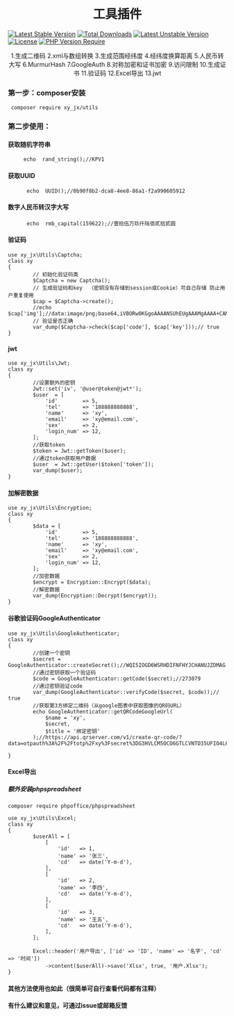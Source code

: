 <h1 align="center">工具插件</h1>

[![Latest Stable Version](http://poser.pugx.org/xy_jx/utils/v)](https://packagist.org/packages/xy_jx/utils)
[![Total Downloads](http://poser.pugx.org/xy_jx/utils/downloads)](https://packagist.org/packages/xy_jx/utils)
[![Latest Unstable Version](http://poser.pugx.org/xy_jx/utils/v/unstable)](https://packagist.org/packages/xy_jx/utils)
[![License](http://poser.pugx.org/xy_jx/utils/license)](https://packagist.org/packages/xy_jx/utils)
[![PHP Version Require](http://poser.pugx.org/xy_jx/utils/require/php)](https://packagist.org/packages/xy_jx/utils)

<p  align="center">
1.生成二维码
2.xml与数组转换
3.生成范围经纬度
4.经纬度换算距离
5.人民币转大写
6.MurmurHash
7.GoogleAuth
8.对称加密和证书加密
9.访问限制
10.生成证书
11.验证码
12.Excel导出
13.jwt
</p>

### 第一步：composer安装

```
 composer require xy_jx/utils
```

### 第二步使用：

#### 获取随机字符串
```
     echo  rand_string();//KPV1
```
#### 获取UUID
```
      echo  UUID();//0b90f8b2-dca8-4ee8-86a1-f2a990605912
```
#### 数字人民币转汉字大写
```
      echo  rmb_capital(159622);//壹拾伍万玖仟陆佰贰拾贰圆
```
#### 验证码
```
use xy_jx\Utils\Captcha;
class xy
{      
        // 初始化验证码类
        $Captcha = new Captcha();
        // 生成验证码和key  （密钥没有存储到session或Cookie）可自己存储 防止用户重复使用
        $cap = $Captcha->create();
        //echo $cap['img'];//data:image/png;base64,iVBORw0KGgoAAAANSUhEUgAAAMgAAAA+CAMAAABZTaSoAAAAclBMVEXOvPAKZhygpcukoLrfprXhuaOenLe+n8ianayatMa...
        // 验证是否正确
        var_dump($Captcha->check($cap['code'], $cap['key']));// true
}
```
#### jwt
```
use xy_jx\Utils\Jwt;
class xy
{      
        //设置额外的密钥
        Jwt::set('iv', '@user@token@jwt*');
        $user  = [
            'id'        => 5,
            'tel'       => '188888888888',
            'name'      => 'xy',
            'email'     => 'xy@email.com',
            'sex'       => 2,
            'login_num' => 12,
        ];
        //获取token
        $token = Jwt::getToken($user);
        //通过token获取用户数据
        $user  = Jwt::getUser($token['token']);
        var_dump($user);
}
```
#### 加解密数据
```
use xy_jx\Utils\Encryption;
class xy
{      
        $data = [
            'id'        => 5,
            'tel'       => '188888888888',
            'name'      => 'xy',
            'email'     => 'xy@email.com',
            'sex'       => 2,
            'login_num' => 12,
        ];
        //加密数据
        $encrypt = Encryption::Encrypt($data);
        //解密数据
        var_dump(Encryption::Decrypt($encrypt));
}
```
#### 谷歌验证码GoogleAuthenticator
```
use xy_jx\Utils\GoogleAuthenticator;
class xy
{      
        //创建一个密钥
        $secret = GoogleAuthenticator::createSecret();//WQI5IOGD6WSRHDIFNFHYJCHANUJZDMAG
        //通过密钥获取一个验证码
        $code = GoogleAuthenticator::getCode($secret);//273079
        //通过密钥验证code
        var_dump(GoogleAuthenticator::verifyCode($secret, $code));// true
        //获取第3方绑定二维码（从google图表中获取图像的QR码URL）
        echo GoogleAuthenticator::getQRCodeGoogleUrl(
            $name = 'xy',
            $secret,
            $title = '绑定密钥'
        );//https://api.qrserver.com/v1/create-qr-code/?data=otpauth%3A%2F%2Ftotp%2Fxy%3Fsecret%3DG3HVLCM5OCO6GTLCVNTD35UFIO4L6GB3%26issuer%3D%25E7%25BB%2591%25E5%25AE%259A%25E5%25AF%2586%25E9%2592%25A5&size=200x200&ecc=M      
 
}
```
#### Excel导出
##### 额外安装phpspreadsheet
```
composer require phpoffice/phpspreadsheet
```
```
use xy_jx\Utils\Excel;
class xy
{      
        $userAll = [
            [
                'id'   => 1,
                'name' => '张三',
                'cd'   => date('Y-m-d'),
            ],
            [
                'id'   => 2,
                'name' => '李四',
                'cd'   => date('Y-m-d'),
            ],
            [
                'id'   => 3,
                'name' => '王五',
                'cd'   => date('Y-m-d'),
            ],
        ];
        
        Excel::header('用户导出', ['id' => 'ID', 'name' => '名字', 'cd' => '时间'])
            ->content($userAll)->save('Xlsx', true, '用户.Xlsx');
}
```
####  其他方法使用也如此（很简单可自行查看代码都有注释）
####  有什么建议和意见，可通过issue或邮箱反馈